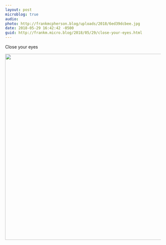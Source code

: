 ```yaml
---
layout: post
microblog: true
audio: 
photo: http://frankmcpherson.blog/uploads/2018/6ed39dcbee.jpg
date: 2018-05-29 16:42:42 -0500
guid: http://frankm.micro.blog/2018/05/29/close-your-eyes.html
---
```

Close your eyes

<img src="http://frankmcpherson.blog/uploads/2018/6ed39dcbee.jpg" width="600" height="600" />
